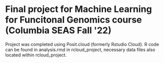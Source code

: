 # Final project for Machine Learning for Funcitonal Genomics course (Columbia SEAS Fall '22)

Project was completed using Posit.cloud (formerly Rstudio Cloud). R code can be found in analysis.rmd in rcloud_project, necessary data files also located within rcloud_project. 
